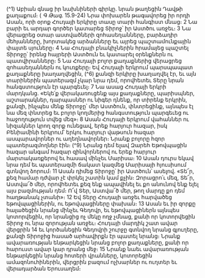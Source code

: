 
(^1) Աբիան գնաց իր նախնիների գիրկը. նրան թաղեցին Դավթի քաղաքում։
( _Գ Թագ_. 15.9-24)
Նրա փոխարեն թագավորեց իր որդի Ասան, որի օրոք Հուդայի երկիրը տասը տարի հանգիստ մնաց։ 2 Նա բարի եւ
արդար գործեր կատարեց Տիրոջ՝ իր Աստծու առջեւ։ 3 Նա վերացրեց օտար աստվածների զոհասեղանները, բարձադիր
մեհյանները, խորտակեց արձանները եւ այրեց պաշտամունքային փայտե սյուները։ 4 Նա Հուդայի բնակիչներին
հրամայեց պաշտել Տիրոջը՝ իրենց հայրերի Աստծուն եւ կատարել օրենքներն ու պատվիրանները։ 5 Նա Հուդայի բոլոր
քաղաքներից վերացրեց զոհասեղաններն ու կուռքերը։ Եվ Հուդայի երկրում պարսպապատ քաղաքները խաղաղվեցին,
(^6) քանզի երկիրը խաղաղվել էր, եւ այն տարիներին պատերազմ չկար նրա դեմ, որովհետեւ Տերը նրան հանգստություն էր
պարգեւել։ 7 Նա ասաց Հուդայի երկրի մարդկանց. «Եկե՛ք վերակառուցենք այս քաղաքները, պարիսպներ, աշտարակներ,
դարպասներ ու նիգեր դնենք, որ տիրենք երկրին, քանզի, ինչպես մենք Տիրոջը՝ մեր Աստծուն, փնտրեցինք, այնպես էլ
նա մեզ փնտրեց եւ բոլոր կողմերից հանգստություն պարգեւեց ու հաջողություն տվեց մեզ»։ 8 Ասան Հուդայի երկրում
վահաններ ու նիզակներ կրող զորք ունեցավ, երեք հարյուր հազար, իսկ Բենիամինի երկրում՝ երկու հարյուր վաթսուն
հազար ասպարավորներ ու աղեղնավորներ։ Նրանք բոլորը հզոր պատերազմողներ էին։
(^9) Նրանց դեմ ելավ Զարեհ Եթովպացին հազար անգամ հազար զինվորներով ու երեք հարյուր մարտակառքերով եւ
հասավ մինչեւ Մարիսա։ 10 Ասան դուրս եկավ նրա դեմ եւ պատերազմի ճակատ կազմեց Մարիսայի հյուսիսում գտնվող
ձորում։ 11 Ասան դիմեց Տիրոջը՝ իր Աստծուն՝ ասելով. «Տե՜ր, քեզ համար դժվար չէ փրկել շատին կամ քչին։ Զորացրո՛ւ
մեզ, Տե՜ր, Աստվա՜ծ մեր, որովհետեւ քեզ ենք ապավինել եւ քո անունով ենք ելել այս բազմության դեմ։ Ո՜վ Տեր, Աստվա՜ծ
մեր, թող մարդը քո դեմ հաղթանակ չտանի»։ 12 Եվ Տերը Հուդայի առջեւ հարվածեց եթովպացիներին, ու եթովպացիները
փախան։ 13 Ասան եւ իր զորքը հալածեցին նրանց մինչեւ Գեդովր, եւ եթովպացիներն այնպես կոտորվեցին, որ նրանցից ոչ
մեկը ողջ չմնաց, քանի որ կոտորվեցին Տիրոջ ու նրա զորության առջեւ։ Հուդայի մարդիկ շատ ավար վերցրին 14 եւ
կործանեցին Գեդովրի շուրջը գտնվող նրանց գյուղերը, քանզի Տիրոջից հասած արհավիրքն էր պատել նրանց։ Նրանք
ավարառության ենթարկեցին նրանց բոլոր քաղաքները, քանի որ հարուստ ավար կար դրանց մեջ։ 15 Նրանք նաեւ
ավարառության ենթարկեցին նրանց հոտերի վրանները, կոտորեցին ամազոնուհիներին, վերցրին բազում ոչխարներ ու
ուղտեր եւ վերադարձան Երուսաղեմ։
